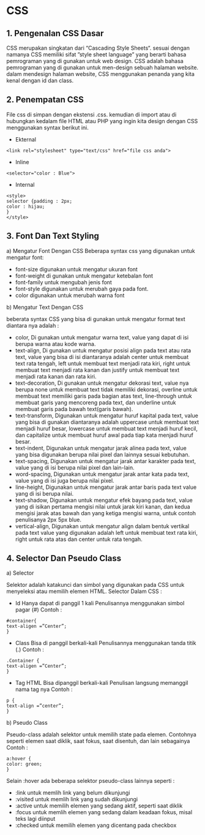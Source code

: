 # CSS
## 1. Pengenalan CSS Dasar
CSS merupakan singkatan dari “Cascading Style Sheets“. sesuai dengan namanya CSS
memiliki sifat ”style sheet language” yang berarti bahasa pemrograman yang di gunakan untuk 
web design. CSS adalah bahasa pemrograman yang di gunakan untuk men-design sebuah 
halaman website. dalam mendesign halaman website, CSS menggunakan penanda yang kita 
kenal dengan id dan class.

## 2. Penempatan CSS
File css di simpan dengan ekstensi .css. kemudian di import atau di hubungkan kedalam
file HTML atau PHP yang ingin kita design dengan CSS menggunakan syntax berikut ini.

* Ekternal 

```
<link rel="stylesheet" type="text/css" href="file css anda">
```
* Inline

```
<selector="color : Blue">
```
*  Internal

```
<style>
selector {padding : 2px;
color : hijau;
}
</style>
```
## 3. Font Dan Text Styling
a) Mengatur Font Dengan CSS
Beberapa syntax css yang digunakan untuk mengatur font:
* font-size digunakan untuk mengatur ukuran font
* font-weight di gunakan untuk mengatur ketebalan font
* font-family untuk mengubah jenis font
* font-style digunakan untuk merubah gaya pada font.
* color digunakan untuk merubah warna font

b) Mengatur Text Dengan CSS

beberata syntax CSS yang bisa di gunakan untuk mengatur format text diantara nya adalah :
* color, Di gunakan untuk mengatur warna text, value yang dapat di isi berupa warna atau 
kode warna.
* text-align, Di gunakan untuk mengatur posisi align pada text atau rata text, value yang bisa 
di isi diantaranya adalah center untuk membuat text rata tengah, left untuk membuat text
menjadi rata kiri, right untuk membuat text menjadi rata kanan dan justify untuk membuat 
text menjadi rata kanan dan rata kiri.
* text-decoration, Di gunakan untuk mengatur dekorasi text, value nya berupa none untuk 
membuat text tidak memiliki dekorasi, overline untuk membuat text memiliki garis pada 
bagian atas text, line-through untuk membuat garis yang mencoreng pada text, dan 
underline untuk membuat garis pada bawah text(garis bawah).
* text-transform, Digunakan untuk mengatur huruf kapital pada text, value yang bisa di 
gunakan diantaranya adalah uppercase untuk membuat text menjadi huruf besar, lowercase 
untuk membuat text menjadi huruf kecil, dan capitalize untuk membuat huruf awal pada 
tiap kata menjadi huruf besar.
* text-indent, Digunakan untuk mengatur jarak alinea pada text, value yang bisa digunakan 
berupa nilai pixel dan lainnya sesuai kebutuhan.
* text-spacing, Digunakan untuk mengatur jarak antar karakter pada text, value yang di isi 
berupa nilai pixel dan lain-lain. 
* word-spacing, Digunakan untuk mengatur jarak antar kata pada text, value yang di isi juga 
berupa nilai pixel.
* line-height, Digunakan untuk mengatur jarak antar baris pada text value yang di isi berupa 
nilai.
* text-shadow, Digunakan untuk mengatur efek bayang pada text, value yang di isikan 
pertama mengisi nilai untuk jarak kiri kanan, dan kedua mengisi jarak atas bawah dan 
yang ketiga mengisi warna, untuk contoh penulisanya 2px 5px blue.
* vertical-align, Digunakan untuk mengatur align dalam bentuk vertikal pada text value 
yang digunakan adalah left untuk membuat text rata kiri, right untuk rata atas dan center 
untuk rata tengah.
## 4. Selector Dan Pseudo Class
a) Selector

Selektor adalah katakunci dan simbol yang digunakan pada CSS untuk menyeleksi atau 
memilih elemen HTML.
Selector Dalam CSS : 

* Id
Hanya dapat di panggil 1 kali
Penulisannya menggunakan simbol pagar (#)
Contoh :
```
#container{
text-aligen =”Center”;
}
```
* Class
Bisa di panggil berkali-kali
Penulisannya menggunakan tanda titik (.)
Contoh :
```
.Container {
text-aligen =”Center”;
}
```
* Tag HTML
Bisa dipanggil berkali-kali
Penulisan langsung memanggil nama tag nya
Contoh :
```
p {
text-align =”center”;
}
```
b) Pseudo Class

Pseudo-class adalah selektor untuk memilih state pada elemen.
Contohnya seperti elemen saat diklik, saat fokus, saat disentuh, dan lain sebagainya
Contoh :
```
a:hover {
color: green;
}
```
Selain :hover ada beberapa selektor pseudo-class lainnya seperti :
* :link untuk memlih link yang belum dikunjungi
* :visited untuk memlih link yang sudah dikunjungi
* :active untuk memilih elemen yang sedang aktif, seperti saat diklik
* :focus untuk memlih elemen yang sedang dalam keadaan fokus, misal teks lagi diinput
* :checked untuk memilih elemen yang dicentang pada checkbox
